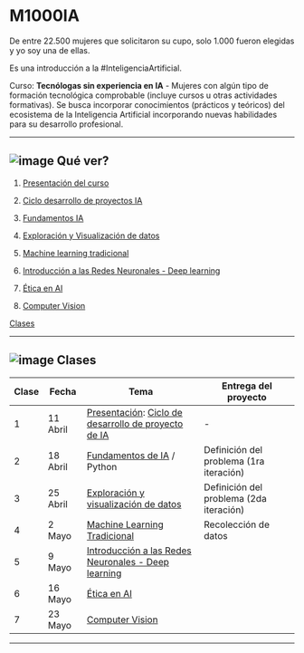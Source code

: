 # M1000IA 


De entre 22.500 mujeres que solicitaron su cupo, solo 1.000 fueron elegidas y yo soy una de ellas.

Es una introducción a la #InteligenciaArtificial.

Curso: **Tecnólogas sin experiencia en IA** - Mujeres con algún tipo de formación tecnológica comprobable (incluye cursos u otras actividades formativas). Se busca incorporar conocimientos (prácticos y teóricos) del ecosistema de la Inteligencia Artificial incorporando nuevas habilidades para su desarrollo profesional.

---

##  ![image](https://github.com/eugenia1984/IA/assets/72580574/6fed6f1e-6076-45a9-9ec2-3f305446d62b) Qué ver?

1. [Presentación del curso](https://github.com/eugenia1984/IA/blob/main/m1000ia/01-presentacion-del-curso.md)

2. [Ciclo desarrollo de proyectos IA](https://github.com/eugenia1984/IA/blob/main/m1000ia/02-ciclo-desarrollo-de-proyectos-IA.md)

3. [Fundamentos IA](https://github.com/eugenia1984/IA/blob/main/m1000ia/03-fundamentos-ia.md)

4. [Exploración y Visualización de datos](https://github.com/eugenia1984/IA/blob/main/m1000ia/04-exploracion-y-visualizacion-datos.md)   

5. [Machine learning tradicional](https://github.com/eugenia1984/IA/blob/main/m1000ia/05-machine-learning-tradicional.md)

6. [Introducción a las Redes Neuronales - Deep learning](https://github.com/eugenia1984/IA/blob/main/m1000ia/06-intro-deep-learning.md)

7. [Ética en AI](https://github.com/eugenia1984/IA/blob/main/m1000ia/07-etica-en-ai.md)

8. [Computer Vision](https://github.com/eugenia1984/IA/blob/main/m1000ia/08-computer-vision.md)
  
[Clases](https://github.com/eugenia1984/IA/blob/main/m1000ia/clases.md)

---

##  ![image](https://github.com/eugenia1984/IA/assets/72580574/6fed6f1e-6076-45a9-9ec2-3f305446d62b) Clases

| Clase | Fecha | Tema | Entrega del proyecto |
| ----- | ----- | ---- | -------------------- |
| 1 | 11 Abril |  [Presentación](https://github.com/eugenia1984/IA/blob/main/m1000ia/01-presentacion-del-curso.md): [Ciclo de desarrollo de proyecto de IA](https://github.com/eugenia1984/IA/blob/main/m1000ia/02-ciclo-desarrollo-de-proyectos-IA.md) | - |
| 2 | 18 Abril | [Fundamentos de IA](https://github.com/eugenia1984/IA/blob/main/m1000ia/03-fundamentos-ia.md) / Python | Definición del problema (1ra iteración) |
| 3 | 25 Abril | [Exploración y visualización de datos](https://github.com/eugenia1984/IA/blob/main/m1000ia/04-exploracion-y-visualizacion-datos.md) | Definición del problema (2da iteración) |
| 4 | 2 Mayo |  [Machine Learning Tradicional](https://github.com/eugenia1984/IA/blob/main/m1000ia/05-machine-learning-tradicional.md) | Recolección de datos |
| 5 | 9 Mayo |  [Introducción a las Redes Neuronales - Deep learning](https://github.com/eugenia1984/IA/blob/main/m1000ia/06-intro-deep-learning.md) |
| 6 | 16 Mayo | [Ética en AI](https://github.com/eugenia1984/IA/blob/main/m1000ia/07-etica-en-ai.md) | 
| 7 | 23 Mayo | [Computer Vision](https://github.com/eugenia1984/IA/blob/main/m1000ia/08-computer-vision.md) |

---

